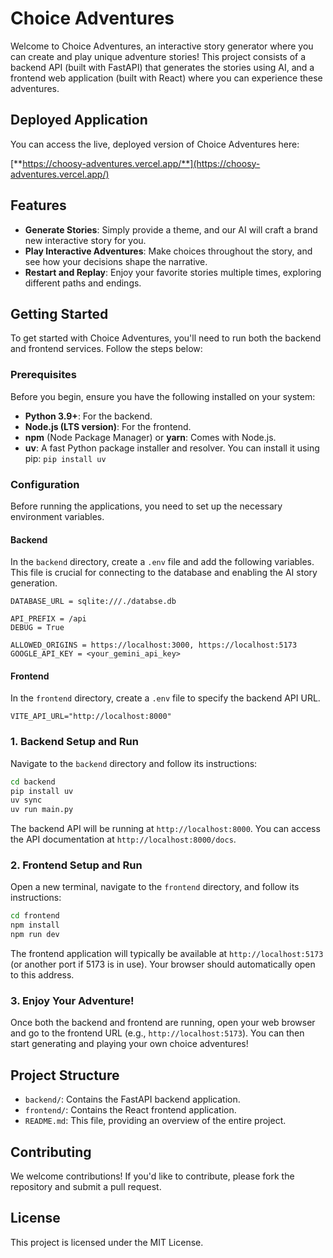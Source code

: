 # Choice Adventures

Welcome to Choice Adventures, an interactive story generator where you can create and play unique adventure stories! This project consists of a backend API (built with FastAPI) that generates the stories using AI, and a frontend web application (built with React) where you can experience these adventures.

## Deployed Application

You can access the live, deployed version of Choice Adventures here:

[**https://choosy-adventures.vercel.app/**](https://choosy-adventures.vercel.app/)

## Features

-   **Generate Stories**: Simply provide a theme, and our AI will craft a brand new interactive story for you.
-   **Play Interactive Adventures**: Make choices throughout the story, and see how your decisions shape the narrative.
-   **Restart and Replay**: Enjoy your favorite stories multiple times, exploring different paths and endings.

## Getting Started

To get started with Choice Adventures, you'll need to run both the backend and frontend services. Follow the steps below:

### Prerequisites

Before you begin, ensure you have the following installed on your system:

-   **Python 3.9+**: For the backend.
-   **Node.js (LTS version)**: For the frontend.
-   **npm** (Node Package Manager) or **yarn**: Comes with Node.js.
-   **uv**: A fast Python package installer and resolver. You can install it using pip: `pip install uv`

### Configuration

Before running the applications, you need to set up the necessary environment variables.

#### Backend

In the `backend` directory, create a `.env` file and add the following variables. This file is crucial for connecting to the database and enabling the AI story generation.

```
DATABASE_URL = sqlite:///./databse.db 

API_PREFIX = /api 
DEBUG = True 

ALLOWED_ORIGINS = https://localhost:3000, https://localhost:5173
GOOGLE_API_KEY = <your_gemini_api_key>
```

#### Frontend

In the `frontend` directory, create a `.env` file to specify the backend API URL.

```
VITE_API_URL="http://localhost:8000"
```


### 1. Backend Setup and Run

Navigate to the `backend` directory and follow its instructions:

```bash
cd backend
pip install uv
uv sync
uv run main.py
```

The backend API will be running at `http://localhost:8000`. You can access the API documentation at `http://localhost:8000/docs`.

### 2. Frontend Setup and Run

Open a new terminal, navigate to the `frontend` directory, and follow its instructions:

```bash
cd frontend
npm install
npm run dev
```

The frontend application will typically be available at `http://localhost:5173` (or another port if 5173 is in use). Your browser should automatically open to this address.

### 3. Enjoy Your Adventure!

Once both the backend and frontend are running, open your web browser and go to the frontend URL (e.g., `http://localhost:5173`). You can then start generating and playing your own choice adventures!

## Project Structure

-   `backend/`: Contains the FastAPI backend application.
-   `frontend/`: Contains the React frontend application.
-   `README.md`: This file, providing an overview of the entire project.

## Contributing

We welcome contributions! If you'd like to contribute, please fork the repository and submit a pull request.

## License

This project is licensed under the MIT License.
